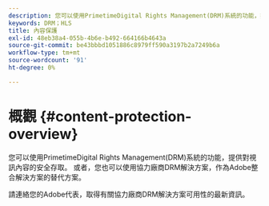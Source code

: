 ```yaml
---
description: 您可以使用PrimetimeDigital Rights Management(DRM)系統的功能，提供對視訊內容的安全存取。 或者，您也可以使用協力廠商DRM解決方案，作為Adobe整合解決方案的替代方案。
keywords: DRM；HLS
title: 內容保護
exl-id: 48eb38a4-055b-4b6e-b492-664166b4643a
source-git-commit: be43bbbd1051886c8979ff590a3197b2a7249b6a
workflow-type: tm+mt
source-wordcount: '91'
ht-degree: 0%

---
```


# 概觀 {#content-protection-overview}

您可以使用PrimetimeDigital Rights Management(DRM)系統的功能，提供對視訊內容的安全存取。 或者，您也可以使用協力廠商DRM解決方案，作為Adobe整合解決方案的替代方案。

請連絡您的Adobe代表，取得有關協力廠商DRM解決方案可用性的最新資訊。

